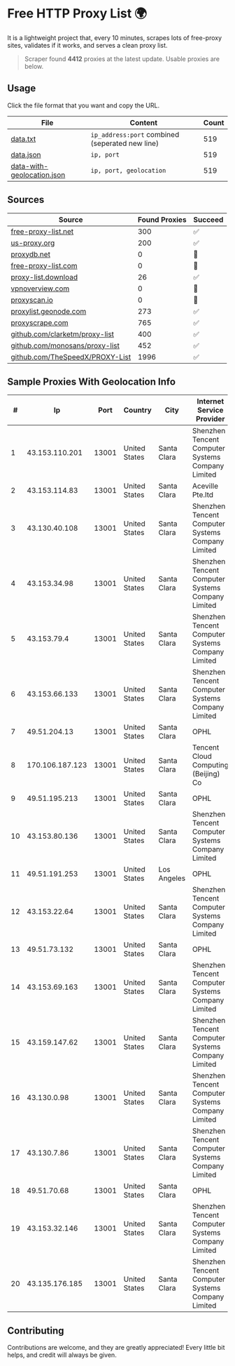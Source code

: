 
# Free HTTP Proxy List 🌍

It is a lightweight project that, every 10 minutes, scrapes lots of free-proxy sites, validates if it works, and serves a clean proxy list.


> Scraper found **4412** proxies at the latest update. Usable proxies are below.

## Usage

Click the file format that you want and copy the URL.


|File|Content|Count|
|----|-------|-----|
|[data.txt](https://raw.githubusercontent.com/themiralay/Proxy-List-World/master/data.txt)|`ip_address:port` combined (seperated new line)|519|
|[data.json](https://raw.githubusercontent.com/themiralay/Proxy-List-World/master/data.json)|`ip, port`|519|
|[data-with-geolocation.json](https://raw.githubusercontent.com/themiralay/Proxy-List-World/master/data-with-geolocation.json)|`ip, port, geolocation`|519|

## Sources

|Source|Found Proxies|Succeed|
|------|-------------|-------|
|[free-proxy-list.net](https://free-proxy-list.net)|300|✅|
|[us-proxy.org](https://www.us-proxy.org)|200|✅|
|[proxydb.net](http://proxydb.net)|0|🚫|
|[free-proxy-list.com](https://free-proxy-list.com/?page=&port=&type%5B%5D=http&type%5B%5D=https&up_time=0&search=Search)|0|🚫|
|[proxy-list.download](https://www.proxy-list.download/HTTP)|26|✅|
|[vpnoverview.com](https://vpnoverview.com/privacy/anonymous-browsing/free-proxy-servers)|0|🚫|
|[proxyscan.io](https://www.proxyscan.io)|0|🚫|
|[proxylist.geonode.com](https://proxylist.geonode.com/api/proxy-list?limit=300&page=1&sort_by=lastChecked&sort_type=desc&protocols=http,https)|273|✅|
|[proxyscrape.com](https://api.proxyscrape.com/v2/?request=displayproxies&protocol=http&timeout=10000&country=all&ssl=all&anonymity=all)|765|✅|
|[github.com/clarketm/proxy-list](https://raw.githubusercontent.com/clarketm/proxy-list/master/proxy-list-raw.txt)|400|✅|
|[github.com/monosans/proxy-list](https://raw.githubusercontent.com/monosans/proxy-list/main/proxies/http.txt)|452|✅|
|[github.com/TheSpeedX/PROXY-List](https://raw.githubusercontent.com/TheSpeedX/PROXY-List/master/http.txt)|1996|✅|


## Sample Proxies With Geolocation Info

|#|Ip|Port|Country|City|Internet Service Provider|
|-|--|----|-------|----|-------------------------|
|1|43.153.110.201|13001|United States|Santa Clara|Shenzhen Tencent Computer Systems Company Limited|
|2|43.153.114.83|13001|United States|Santa Clara|Aceville Pte.ltd|
|3|43.130.40.108|13001|United States|Santa Clara|Shenzhen Tencent Computer Systems Company Limited|
|4|43.153.34.98|13001|United States|Santa Clara|Shenzhen Tencent Computer Systems Company Limited|
|5|43.153.79.4|13001|United States|Santa Clara|Shenzhen Tencent Computer Systems Company Limited|
|6|43.153.66.133|13001|United States|Santa Clara|Shenzhen Tencent Computer Systems Company Limited|
|7|49.51.204.13|13001|United States|Santa Clara|OPHL|
|8|170.106.187.123|13001|United States|Santa Clara|Tencent Cloud Computing (Beijing) Co|
|9|49.51.195.213|13001|United States|Santa Clara|OPHL|
|10|43.153.80.136|13001|United States|Santa Clara|Shenzhen Tencent Computer Systems Company Limited|
|11|49.51.191.253|13001|United States|Los Angeles|OPHL|
|12|43.153.22.64|13001|United States|Santa Clara|Shenzhen Tencent Computer Systems Company Limited|
|13|49.51.73.132|13001|United States|Santa Clara|OPHL|
|14|43.153.69.163|13001|United States|Santa Clara|Shenzhen Tencent Computer Systems Company Limited|
|15|43.159.147.62|13001|United States|Santa Clara|Shenzhen Tencent Computer Systems Company Limited|
|16|43.130.0.98|13001|United States|Santa Clara|Shenzhen Tencent Computer Systems Company Limited|
|17|43.130.7.86|13001|United States|Santa Clara|Shenzhen Tencent Computer Systems Company Limited|
|18|49.51.70.68|13001|United States|Santa Clara|OPHL|
|19|43.153.32.146|13001|United States|Santa Clara|Shenzhen Tencent Computer Systems Company Limited|
|20|43.135.176.185|13001|United States|Santa Clara|Shenzhen Tencent Computer Systems Company Limited|



## Contributing

Contributions are welcome, and they are greatly appreciated! Every
little bit helps, and credit will always be given.

